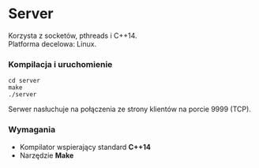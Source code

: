 # Server

Korzysta z socketów, pthreads i C++14.  
Platforma decelowa: Linux.

### Kompilacja i uruchomienie

```
cd server
make
./server
```

Serwer nasłuchuje na połączenia ze strony klientów na porcie 9999 (TCP).

### Wymagania
* Kompilator wspierający standard **C++14**  
* Narzędzie **Make**  
